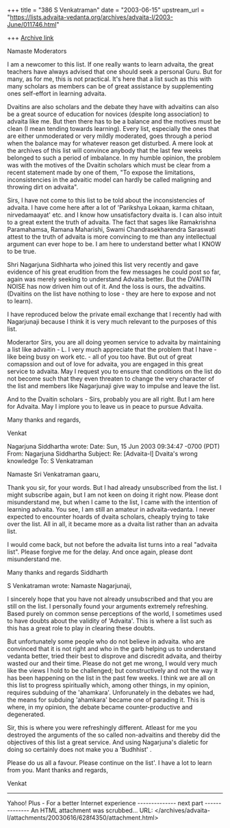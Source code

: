 +++
title = "386 S Venkatraman"
date = "2003-06-15"
upstream_url = "https://lists.advaita-vedanta.org/archives/advaita-l/2003-June/011746.html"

+++
[Archive link](https://lists.advaita-vedanta.org/archives/advaita-l/2003-June/011746.html)

Namaste Moderators

I am a newcomer to this list. If one really wants to learn advaita, the great teachers have always advised that one should seek a personal Guru. But for many, as for me, this is not practical. It's here that a list such as this with many scholars as members can be of great assistance by supplementing ones self-effort in learning advaita.

Dvaitins are also scholars and the debate they have with advaitins can also be a great source of  education for novices (despite long association) to advaita like me. But then there has to be a balance and the motives must be clean (I mean tending towards learning). Every list, especially the ones that are either unmoderated or very mildly moderated,  goes through a period when the balance may for whatever reason get disturbed. A mere look at the archives of this list will convince anybody that the last few weeks belonged to such a period of imbalance. In my humble opinion, the problem was with the motives of the Dvaitin scholars which must be clear from a recent statement made by one of them, "To expose the limitations, inconsistencies in the advaitic model can hardly be called maligning and throwing dirt on advaita".

Sirs, I have not come to this list to be told about the inconsistencies of advaita. I have come here after a lot of 'Parikshya Lokaan, karma chitaan, nirvedamaayat' etc. and I know how unsatisfactory dvaita is. I can also intuit to a great extent the truth of advaita. The fact that sages like Ramakrishna Paramahamsa, Ramana Maharishi, Swami Chandrasekharendra Saraswati attest to the truth of advaita is more convincing to me than any intellectual argument can ever hope to be. I am here to understand better what I KNOW to be true.

Shri Nagarjuna Sidhharta who joined this list very recently and gave evidence of his great erudition from the few messages he could post so far, again was merely seeking to understand Advaita better. But the DVAITIN NOISE has now driven him out of it. And the loss is ours, the advaitins. (Dvaitins on the list have nothing to lose - they are here to expose and not to learn).

I have reproduced below the private email exchange that I recently had with Nagarjunaji because I think it is very much relevant to the purposes of this list.

Moderartor Sirs, you are all doing yeomen service to advaita by maintaining a list like advaitin - L. I very much appreciate that the problem that I have - like being busy on work etc. - all of you too have. But out of great comapssion and out of love for advaita, you are engaged in this great service to advaita. May I request you to ensure that conditions on the list do not become such that they even threaten to change the very character of the list and members like Nagarjunaji give way to impulse and leave the list.

And to the Dvaitin scholars - Sirs, probably you are all right. But I am here for Advaita. May I implore you to leave us in peace to pursue Advaita.

Many thanks and regards,

Venkat


Nagarjuna Siddhartha <nagarjunasiddhartha at yahoo.com> wrote:
Date: Sun, 15 Jun 2003 09:34:47 -0700 (PDT)
From: Nagarjuna Siddhartha 
Subject: Re: [Advaita-l] Dvaita's wrong knowledge
To: S Venkatraman 

Namaste Sri Venkatraman gaaru,

Thank you sir, for your words. But I had already unsubscribed from the list. I might subscribe again, but I am not keen on doing it right now. Please dont misunderstand me, but when I came to the list, I came with the intention of learning advaita. You see, I am still an amateur in advaita-vedanta. I never expected to encounter hoards of dvaita scholars, cheaply trying to take over the list. All in all, it became more as a dvaita list rather than an advaita list. 

I would come back, but not before the advaita list turns into a real "advaita list". Please forgive me for the delay. And once again, please dont misunderstand me.

Many thanks and regards
Siddharth


S Venkatraman <svenkat52 at yahoo.com> wrote:
Namaste Nagarjunaji,

I sincerely hope that you have not already unsubscribed and that you are still on the list. I personally found your arguments extremely refreshing. Based purely on common sense perceptions of the world, I sometimes used to have doubts about the validity of 'Advaita'. This is where a list such as this has a great role to play in clearing these doubts.

But unfortunately some people who do not believe in advaita. who are convinced that it is not right and who in the garb helping us to understand vedanta better, tried their best to disprove and discredit advaita, and theirby wasted our and their time. Please do not get me wrong, I would very much like the views I hold to be challenged; but constructively and not the way it has been happening on the list in the past few weeks. I think we are all on this list to progress spiritually which, among other things, in my opinion, requires subduing of the 'ahamkara'. Unforunately in the debates we had, the means for subduing 'ahamkara' became one of parading it. This is where, in my opinion, the debate became counter-productive and degenerated.

Sir, this is where you were refreshingly different. Atleast for me you destroyed the arguments of the so called non-advaitins and thereby did the objectives of this list a great service. And using Nagarjuna's dialetic for doing so certainly does not make you a 'Budhhist' .

Please do us all a favour. Please continue on the list'. I have a lot to learn from you. Mant thanks and regards,

Venkat





---------------------------------
Yahoo! Plus - For a better Internet experience
-------------- next part --------------
An HTML attachment was scrubbed...
URL: </archives/advaita-l/attachments/20030616/628f4350/attachment.html>
